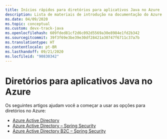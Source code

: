 ```yaml
---
title: Inícios rápidos para diretórios para aplicativos Java no Azure
description: Lista de materiais de introdução na documentação do Azure para diretórios para aplicativos Java.
ms.date: 04/09/2020
ms.topic: conceptual
ms.custom: devx-track-java
ms.openlocfilehash: 609fded81cf2d6c092d5569a30e8984e1fd2b342
ms.sourcegitcommit: 39f3f69e3be39e30df28421a30747f6711c37a7b
ms.translationtype: HT
ms.contentlocale: pt-BR
ms.lasthandoff: 09/21/2020
ms.locfileid: "90830342"
---
```

# <a name="directories-for-java-apps-on-azure"></a>Diretórios para aplicativos Java no Azure

Os seguintes artigos ajudam você a começar a usar as opções para diretórios no Azure:

- [Azure Active Directory](/azure/active-directory/develop/quickstart-v2-java-webapp)
- [Azure Active Directory – Spring Security](../spring-framework/configure-spring-boot-starter-java-app-with-azure-active-directory.md)
- [Azure Active Directory B2C – Spring Security](../spring-framework/configure-spring-boot-starter-java-app-with-azure-active-directory-b2c-oidc.md)